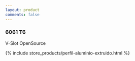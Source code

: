 ```yaml
---
layout: product
comments: false
---
```


### 6061 T6
V-Slot OpenSource

{% include store_products/perfil-aluminio-extruido.html %}
